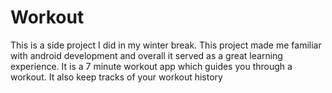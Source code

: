 # Workout
This is a side project I did in my winter break. This project made me familiar with android development and overall it served as a great learning experience. It is a 7 minute workout app which guides you through a workout. It also keep tracks of your workout history
